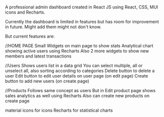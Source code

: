 A professional admin dashboard created in React JS using React, CSS, MUI icons and Recharts.

Currently the dashboard is limited in features but has room for improvement in future. Might add them might not don't know.

But current features are:

//HOME PAGE
Small Widgets on main page to show stats
Analytical chart showing active users using Recharts
Also 2 more widgets to show new members and latest transactions

//Users
Shows users list in a data grid
You can select multiple, all or unselect all, also sorting according to categories
Delete button to delete a user
Edit button to edit user details on user page (on edit page)
Create button to add new users (on create page)

//Products
Follows same concept as users
But in Edit product page shows sales analytics as well using Recharts
Also can create new products on create page


material icons for icons
Recharts for statistical charts
